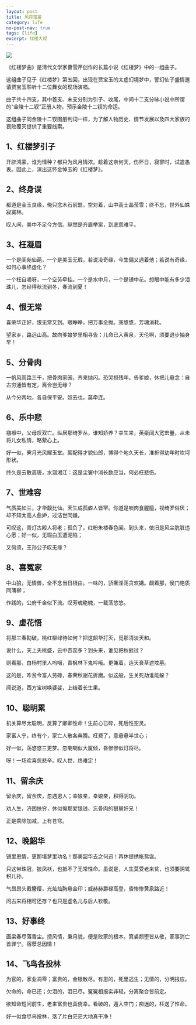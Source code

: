 ```yaml
---
layout: post
title: 风月宝鉴
category: life
no-post-nav: true
tags: [life]
excerpt: 红楼大观
---
```


![](https://baike.baidu.com/pic/%E7%BA%A2%E6%A5%BC%E6%A2%A6%E6%9B%B2/8602713/26334973/b151f8198618367abd54d00922738bd4b21ce501?fr=lemma&ct=cover#aid=26334973&pic=b151f8198618367abd54d00922738bd4b21ce501) 

《红楼梦曲》是清代文学家曹雪芹创作的长篇小说《红楼梦》中的一组曲子。

这组曲子见于《红楼梦》第五回，出现在贾宝玉的太虚幻境梦中，警幻仙子盛情邀请贾宝玉聆听十二位舞女的现场演唱。

曲子共十四支，其中首支、末支分别为引子、收尾，中间十二支分咏小说中所谓的“金陵十二钗”正册人物，预示金陵十二钗的命运。

这组曲子同金陵十二钗图册判词一样，为了解人物历史、情节发展以及四大家族的衰败覆灭提供了重要线索。

## 1、红楼梦引子

开辟鸿蒙，谁为情种？都只为风月情浓。趁着这奈何天，伤怀日，寂寥时，试遣愚衷。因此上，演出这怀金悼玉的《红楼梦》。

## 2、终身误

都道是金玉良缘，俺只念木石前盟。空对着，山中高士晶莹雪；终不忘，世外仙姝寂寞林。

叹人间，美中不足今方信。纵然是齐眉举案，到底意难平。

## 3、枉凝眉

一个是阆苑仙葩，一个是美玉无瑕。若说没奇缘，今生偏又遇着他；若说有奇缘，如何心事终虚化？

一个枉自嗟呀，一个空劳牵挂。一个是水中月，一个是镜中花。想眼中能有多少泪珠儿，怎经得秋流到冬，春流到夏！

## 4、恨无常
喜荣华正好，恨无常又到。眼睁睁，把万事全抛。荡悠悠，芳魂消耗。

望家乡，路远山高。故向爹娘梦里相寻告：儿命已入黄泉，天伦啊，须要退步抽身早！

## 5、分骨肉

一帆风雨路三千，把骨肉家园，齐来抛闪。恐哭损残年。告爹娘，休把儿悬念：自古穷通皆有定，离合岂无缘？

从今分两地，各自保平安。奴去也，莫牵连。


## 6、乐中悲

襁褓中，父母叹双亡。纵居那绮罗丛，谁知娇养？幸生来，英豪阔大宽宏量，从未将儿女私情，略萦心上。

好一似，霁月光风耀玉堂。厮配得才貌仙郎，博得个地久天长，准折得幼年时坎坷形状。

终久是云散高唐，水涸湘江：这是尘寰中消长数应当，何必枉悲伤。

## 7、世难容

气质美如兰，才华馥比仙。天生成孤癖人皆罕。你道是啖肉食腥膻，视绮罗俗厌；却不知太高人愈妒，过洁世同嫌。

可叹这，青灯古殿人将老；孤负了，红粉朱楼春色阑。到头来，依旧是风尘肮脏违心愿；好一似，无瑕白玉遭泥陷；

又何须，王孙公子叹无缘？


## 8、喜冤家

中山狼，无情兽，全不念当日根由。一味的，骄奢淫荡贪欢媾。觑着那，侯门艳质同蒲柳；

作践的，公府千金似下流。叹芳魂艳魄，一载荡悠悠。

## 9、虚花悟

将那三春勘破，桃红柳绿待如何？把这韶华打灭，觅那清淡天和。

说什么，天上夭桃盛，云中杏蕊多？到头来，谁见把秋捱过？

则看那，白杨村里人呜咽，青枫林下鬼吟哦。更兼着，连天衰草遮坟墓。

这的是，昨贫今富人劳碌，春荣秋谢花折磨。似这般，生关死劫谁能躲？

闻说道，西方宝树唤婆娑，上结着长生果。


## 10、聪明累

机关算尽太聪明，反算了卿卿性命！生前心已碎，死后性空灵。

家富人宁，终有个，家亡人散各奔腾。枉费了，意悬悬半世心；

好一似，荡悠悠三更梦。忽喇喇似大厦倾，昏惨惨似灯将尽。

呀！一场欢喜忽悲辛。叹人世，终难定！

## 11、留余庆

留余庆，留余庆，忽遇恩人；幸娘亲，幸娘亲，积得阴功。

劝人生，济困扶穷，休似俺那爱银钱、忘骨肉的狠舅奸兄！

正是乘除加减，上有苍穹。


## 12、晚韶华

镜里恩情，更那堪梦里功名！那美韶华去之何迅！再休提绣帐鸳衾。

只这带珠冠，披凤袄，也抵不了无常性命。虽说是，人生莫受老来贫，也须要阴骘积儿孙。

气昂昂头戴簪缨，光灿灿胸悬金印；威赫赫爵禄高登，昏惨惨黄泉路近！

问古来将相可还存？也只是虚名儿与后人钦敬。

## 13、好事终

画梁春尽落香尘。擅风情，秉月貌，便是败家的根本。箕裘颓堕皆从敬，家事消亡首罪宁。宿孽总因情！

## 14、飞鸟各投林

为官的，家业凋零；富贵的，金银散尽。有恩的，死里逃生；无情的，分明报应。

欠命的，命已还；欠泪的，泪已尽。冤冤相报实非轻，分离聚合皆前定。

欲知命短问前生，老来富贵也真侥幸。看破的，遁入空门；痴迷的，枉送了性命。

好一似食尽鸟投林，落了片白茫茫大地真干净！






